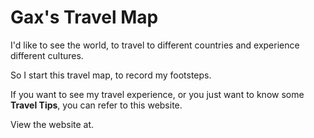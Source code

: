 # Gax's Travel Map

I'd like to see the world, to travel to different countries and experience different cultures. 

So I start this travel map, to record my footsteps. 

If you want to see my travel experience, or you just want to know some **Travel Tips**, you can refer to this website. 

View the website at.